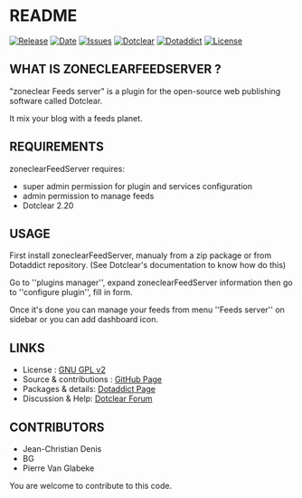 # README

[![Release](https://img.shields.io/github/v/release/JcDenis/zoneclearFeedServer)](https://github.com/JcDenis/zoneclearFeedServer/releases)
[![Date](https://img.shields.io/github/release-date/JcDenis/zoneclearFeedServer)](https://github.com/JcDenis/zoneclearFeedServer/releases)
[![Issues](https://img.shields.io/github/issues/JcDenis/zoneclearFeedServer)](https://github.com/JcDenis/zoneclearFeedServer/issues)
[![Dotclear](https://img.shields.io/badge/dotclear-v2.20-blue.svg)](https://fr.dotclear.org/download)
[![Dotaddict](https://img.shields.io/badge/dotaddict-official-green.svg)](https://plugins.dotaddict.org/dc2/details/zoneclearFeedServer)
[![License](https://img.shields.io/github/license/JcDenis/zoneclearFeedServer)](https://github.com/JcDenis/zoneclearFeedServer/blob/master/LICENSE)

## WHAT IS ZONECLEARFEEDSERVER ?

"zoneclear Feeds server" is a plugin for the open-source 
web publishing software called Dotclear.

It mix your blog with a feeds planet.

## REQUIREMENTS

 zoneclearFeedServer requires: 

  * super admin permission for plugin and services configuration
  * admin permission to manage feeds
  * Dotclear 2.20

## USAGE

First install zoneclearFeedServer, manualy from a zip package or from 
Dotaddict repository. (See Dotclear's documentation to know how do this)

Go to ''plugins manager'', expand zoneclearFeedServer information then 
go to ''configure plugin'', fill in form.

Once it's done you can manage your feeds from menu 
''Feeds server'' on sidebar or you can add dashboard icon.

## LINKS

 * License : [GNU GPL v2](https://www.gnu.org/licenses/old-licenses/lgpl-2.0.html)
 * Source & contributions : [GitHub Page](https://github.com/JcDenis/zoneclearFeedServer)
 * Packages & details:  [Dotaddict Page](https://plugins.dotaddict.org/dc2/details/zoneclearFeedServer)
 * Discussion & Help: [Dotclear Forum](http://forum.dotclear.org/viewtopic.php?pid=331158)

## CONTRIBUTORS

 * Jean-Christian Denis
 * BG
 * Pierre Van Glabeke

 You are welcome to contribute to this code.